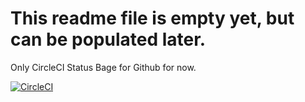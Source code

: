 # This readme file is empty yet, but can be populated later.
Only CircleCI Status Bage for Github for now.

[![CircleCI](https://dl.circleci.com/status-badge/img/circleci/RZwWkCJvsEYYQNfQgRDUy4/6zsQffjP8h7GsrMr3mjnDL/tree/main.svg?style=svg)](https://dl.circleci.com/status-badge/redirect/circleci/RZwWkCJvsEYYQNfQgRDUy4/6zsQffjP8h7GsrMr3mjnDL/tree/main)
